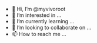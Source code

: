 - 👋 Hi, I’m @myvivoroot
- 👀 I’m interested in ...
- 🌱 I’m currently learning ...
- 💞️ I’m looking to collaborate on ...
- 📫 How to reach me ...

<!---
myvivoroot/myvivoroot is a ✨ special ✨ repository because its `README.md` (this file) appears on your GitHub profile.
You can click the Preview link to take a look at your changes.
--->
